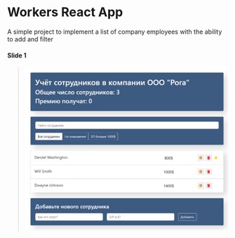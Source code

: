# Workers React App

A simple project to implement a list of company employees with the ability to add and filter

#### Slide 1
> ![Slide 1](./demo/Slide_1.png)

